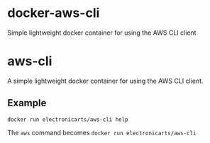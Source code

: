 # docker-aws-cli
Simple lightweight docker container for using the AWS CLI client
# aws-cli
A simple lightweight docker container for using the AWS CLI client.

## Example
```
docker run electronicarts/aws-cli help
```
The ```aws``` command becomes ```docker run electronicarts/aws-cli```
